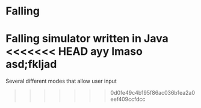 # Falling
Falling simulator written in Java
<<<<<<< HEAD
ayy lmaso
asd;fkljad
=======
Several different modes that allow user input
>>>>>>> 0d0fe49c4b195f86ac036b1ea2a0eef409ccfdcc
